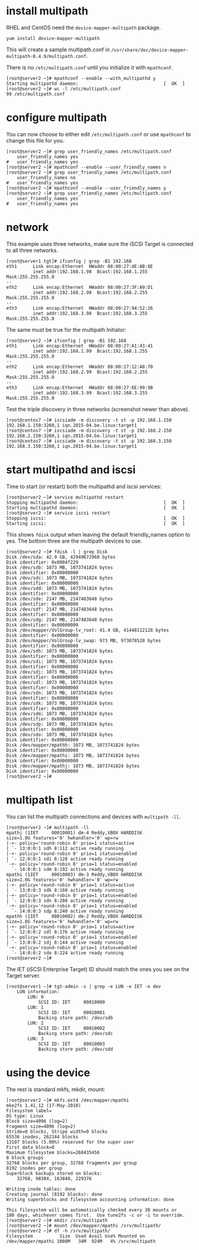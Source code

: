 # install multipath

RHEL and CentOS need the `device-mapper-multipath`
package.

    yum install device-mapper-multipath

This will create a sample multipath.conf in
`/usr/share/doc/device-mapper-multipath-0.4.9/multipath.conf`.

There is no `/etc/multipath.conf` until you initialize it with
`mpathconf`.

    [root@server2 ~]# mpathconf --enable --with_multipathd y
    Starting multipathd daemon:                                [  OK  ]
    [root@server2 ~]# wc -l /etc/multipath.conf 
    99 /etc/multipath.conf

# configure multipath

You can now choose to either edit `/etc/multipath.conf` or use
`mpathconf` to change this file for you.

    [root@server2 ~]# grep user_friendly_names /etc/multipath.conf
        user_friendly_names yes
    #   user_friendly_names yes
    [root@server2 ~]# mpathconf --enable --user_friendly_names n
    [root@server2 ~]# grep user_friendly_names /etc/multipath.conf
        user_friendly_names no
    #   user_friendly_names yes
    [root@server2 ~]# mpathconf --enable --user_friendly_names y
    [root@server2 ~]# grep user_friendly_names /etc/multipath.conf
        user_friendly_names yes
    #   user_friendly_names yes

# network

This example uses three networks, make sure the iSCSI Target is
connected to all three networks.

    [root@server1 tgt]# ifconfig | grep -B1 192.168
    eth1      Link encap:Ethernet  HWaddr 08:00:27:4E:AB:8E  
              inet addr:192.168.1.98  Bcast:192.168.1.255  Mask:255.255.255.0
    --
    eth2      Link encap:Ethernet  HWaddr 08:00:27:3F:A9:D1  
              inet addr:192.168.2.98  Bcast:192.168.2.255  Mask:255.255.255.0
    --
    eth3      Link encap:Ethernet  HWaddr 08:00:27:94:52:26  
              inet addr:192.168.3.98  Bcast:192.168.3.255  Mask:255.255.255.0

The same must be true for the multipath Initiator:

    [root@server2 ~]# ifconfig | grep -B1 192.168
    eth1      Link encap:Ethernet  HWaddr 08:00:27:A1:43:41  
              inet addr:192.168.1.99  Bcast:192.168.1.255  Mask:255.255.255.0
    --
    eth2      Link encap:Ethernet  HWaddr 08:00:27:12:A8:70  
              inet addr:192.168.2.99  Bcast:192.168.2.255  Mask:255.255.255.0
    --
    eth3      Link encap:Ethernet  HWaddr 08:00:27:6E:99:9B  
              inet addr:192.168.3.99  Bcast:192.168.3.255  Mask:255.255.255.0

Test the triple discovery in three networks (screenshot newer than
above).

    [root@centos7 ~]# iscsiadm -m discovery -t st -p 192.168.1.150
    192.168.1.150:3260,1 iqn.2015-04.be.linux:target1
    [root@centos7 ~]# iscsiadm -m discovery -t st -p 192.168.2.150
    192.168.2.150:3260,1 iqn.2015-04.be.linux:target1
    [root@centos7 ~]# iscsiadm -m discovery -t st -p 192.168.3.150
    192.168.3.150:3260,1 iqn.2015-04.be.linux:target1

# start multipathd and iscsi

Time to start (or restart) both the multipathd and iscsi services:

    [root@server2 ~]# service multipathd restart
    Stopping multipathd daemon:                                [  OK  ]
    Starting multipathd daemon:                                [  OK  ]
    [root@server2 ~]# service iscsi restart
    Stopping iscsi:                                            [  OK  ]
    Starting iscsi:                                            [  OK  ]

This shows `fdisk` output when leaving the default friendly_names option
to yes. The bottom three are the multipath devices to use.

    [root@server2 ~]# fdisk -l | grep Disk
    Disk /dev/sda: 42.9 GB, 42949672960 bytes
    Disk identifier: 0x0004f229
    Disk /dev/sdb: 1073 MB, 1073741824 bytes
    Disk identifier: 0x00000000
    Disk /dev/sdc: 1073 MB, 1073741824 bytes
    Disk identifier: 0x00000000
    Disk /dev/sdd: 1073 MB, 1073741824 bytes
    Disk identifier: 0x00000000
    Disk /dev/sde: 2147 MB, 2147483648 bytes
    Disk identifier: 0x00000000
    Disk /dev/sdf: 2147 MB, 2147483648 bytes
    Disk identifier: 0x00000000
    Disk /dev/sdg: 2147 MB, 2147483648 bytes
    Disk identifier: 0x00000000
    Disk /dev/mapper/VolGroup-lv_root: 41.4 GB, 41448112128 bytes
    Disk identifier: 0x00000000
    Disk /dev/mapper/VolGroup-lv_swap: 973 MB, 973078528 bytes
    Disk identifier: 0x00000000
    Disk /dev/sdh: 1073 MB, 1073741824 bytes
    Disk identifier: 0x00000000
    Disk /dev/sdi: 1073 MB, 1073741824 bytes
    Disk identifier: 0x00000000
    Disk /dev/sdj: 1073 MB, 1073741824 bytes
    Disk identifier: 0x00000000
    Disk /dev/sdl: 1073 MB, 1073741824 bytes
    Disk identifier: 0x00000000
    Disk /dev/sdn: 1073 MB, 1073741824 bytes
    Disk identifier: 0x00000000
    Disk /dev/sdk: 1073 MB, 1073741824 bytes
    Disk identifier: 0x00000000
    Disk /dev/sdm: 1073 MB, 1073741824 bytes
    Disk identifier: 0x00000000
    Disk /dev/sdp: 1073 MB, 1073741824 bytes
    Disk identifier: 0x00000000
    Disk /dev/sdo: 1073 MB, 1073741824 bytes
    Disk identifier: 0x00000000
    Disk /dev/mapper/mpathh: 1073 MB, 1073741824 bytes
    Disk identifier: 0x00000000
    Disk /dev/mapper/mpathi: 1073 MB, 1073741824 bytes
    Disk identifier: 0x00000000
    Disk /dev/mapper/mpathj: 1073 MB, 1073741824 bytes
    Disk identifier: 0x00000000
    [root@server2 ~]#

# multipath list

You can list the multipath connections and devices with `multipath -ll`.

    [root@server2 ~]# multipath -ll
    mpathj (1IET     00010001) dm-4 Reddy,VBOX HARDDISK
    size=1.0G features='0' hwhandler='0' wp=rw
    |-+- policy='round-robin 0' prio=1 status=active
    | `- 13:0:0:1 sdh 8:112 active ready running
    |-+- policy='round-robin 0' prio=1 status=enabled
    | `- 12:0:0:1 sdi 8:128 active ready running
    `-+- policy='round-robin 0' prio=1 status=enabled
      `- 14:0:0:1 sdm 8:192 active ready running
    mpathi (1IET     00010003) dm-3 Reddy,VBOX HARDDISK
    size=1.0G features='0' hwhandler='0' wp=rw
    |-+- policy='round-robin 0' prio=1 status=active
    | `- 13:0:0:3 sdk 8:160 active ready running
    |-+- policy='round-robin 0' prio=1 status=enabled
    | `- 12:0:0:3 sdn 8:208 active ready running
    `-+- policy='round-robin 0' prio=1 status=enabled
      `- 14:0:0:3 sdp 8:240 active ready running
    mpathh (1IET     00010002) dm-2 Reddy,VBOX HARDDISK
    size=1.0G features='0' hwhandler='0' wp=rw
    |-+- policy='round-robin 0' prio=1 status=active
    | `- 12:0:0:2 sdl 8:176 active ready running
    |-+- policy='round-robin 0' prio=1 status=enabled
    | `- 13:0:0:2 sdj 8:144 active ready running
    `-+- policy='round-robin 0' prio=1 status=enabled
      `- 14:0:0:2 sdo 8:224 active ready running
    [root@server2 ~]#

The IET (iSCSI Enterprise Target) ID should match the ones you see on
the Target server.

    [root@server1 ~]# tgt-admin -s | grep -e LUN -e IET -e dev
        LUN information:
            LUN: 0
                SCSI ID: IET     00010000
            LUN: 1
                SCSI ID: IET     00010001
                Backing store path: /dev/sdb
            LUN: 2
                SCSI ID: IET     00010002
                Backing store path: /dev/sdc
            LUN: 3
                SCSI ID: IET     00010003
                Backing store path: /dev/sdd

# using the device

The rest is standard mkfs, mkdir, mount:

    [root@server2 ~]# mkfs.ext4 /dev/mapper/mpathi
    mke2fs 1.41.12 (17-May-2010)
    Filesystem label=
    OS type: Linux
    Block size=4096 (log=2)
    Fragment size=4096 (log=2)
    Stride=0 blocks, Stripe width=0 blocks
    65536 inodes, 262144 blocks
    13107 blocks (5.00%) reserved for the super user
    First data block=0
    Maximum filesystem blocks=268435456
    8 block groups
    32768 blocks per group, 32768 fragments per group
    8192 inodes per group
    Superblock backups stored on blocks: 
        32768, 98304, 163840, 229376

    Writing inode tables: done                            
    Creating journal (8192 blocks): done
    Writing superblocks and filesystem accounting information: done

    This filesystem will be automatically checked every 38 mounts or
    180 days, whichever comes first.  Use tune2fs -c or -i to override.
    [root@server2 ~]# mkdir /srv/multipath
    [root@server2 ~]# mount /dev/mapper/mpathi /srv/multipath/
    [root@server2 ~]# df -h /srv/multipath/
    Filesystem          Size  Used Avail Use% Mounted on
    /dev/mapper/mpathi 1008M   34M  924M   4% /srv/multipath
